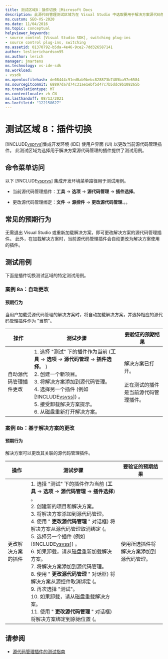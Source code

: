 ```yaml
---
title: 测试区域8：插件切换 |Microsoft Docs
description: 此源代码管理测试区域为在 Visual Studio 中选取要用于解决方案源代码管理的插件的过程提供测试用例。
ms.custom: SEO-VS-2020
ms.date: 11/04/2016
ms.topic: conceptual
helpviewer_keywords:
- source control [Visual Studio SDK], switching plug-ins
- source control plug-ins, switching
ms.assetid: 01370792-b5da-4e46-9ce2-7dd326587141
author: leslierichardson95
ms.author: lerich
manager: jmartens
ms.technology: vs-ide-sdk
ms.workload:
- vssdk
ms.openlocfilehash: de08444c91ed0ab9bebc828873b7485ba97e6584
ms.sourcegitcommit: 68897da7d74c31ae1ebf5d47c7b5ddc9b108265b
ms.translationtype: MT
ms.contentlocale: zh-CN
ms.lasthandoff: 08/13/2021
ms.locfileid: "122158627"
---
```

# <a name="test-area-8-plug-in-switching"></a>测试区域 8：插件切换
[!INCLUDE[vsprvs](../../code-quality/includes/vsprvs_md.md)]集成开发环境 (IDE) 使用户界面 (UI) 以更改当前源代码管理插件。 此测试区域为选择用于解决方案源代码管理的插件提供了测试用例。

## <a name="command-menu-access"></a>命令菜单访问
 以下 [!INCLUDE[vsprvs](../../code-quality/includes/vsprvs_md.md)] 集成开发环境菜单路径用于测试用例。

- 当前源代码管理插件：**工具**  ->  **选项**  ->  **源代码管理**  ->  **插件选择**。

- 更改源代码管理绑定：**文件**  ->  **源控件**  ->  **更改源代码管理**.。。

## <a name="common-expected-behavior"></a>常见的预期行为
 无需退出 Visual Studio 或重新加载解决方案，即可更改解决方案的源代码管理插件。 此外，在加载解决方案时，当前源代码管理插件会自动更改为解决方案使用的插件。

## <a name="test-cases"></a>测试用例
 下面是插件切换测试区域的特定测试用例。

### <a name="case-8a-automatic-change"></a>案例 8a：自动更改

#### <a name="expected-behavior"></a>预期行为
 当用户加载受源代码管理的解决方案时，将自动加载解决方案，并选择相应的源代码管理插件作为 "当前"。

| 操作 | 测试步骤 | 要验证的预期结果 |
| - | - | - |
| 自动源代码管理插件更改 | 1. 选择 "测试" 下的插件作为当前 (**工具**  ->  **选项**  ->  **源代码管理**  ->  **插件选择**。 ) <br />2. 创建一个新项目。<br />3. 将解决方案添加到源代码管理。<br />4. 选择另一个插件 (例如 [!INCLUDE[vsvss](../../extensibility/includes/vsvss_md.md)]) 。<br />5. 接受卸载解决方案提示。<br />6. 从磁盘重新打开解决方案。 | 解决方案已打开。<br /><br /> 正在测试的插件是当前源代码管理插件。 |

### <a name="case-8b-solution-based-change"></a>案例 8b：基于解决方案的更改

#### <a name="expected-behavior"></a>预期行为
 解决方案可以更改其关联的源代码管理插件。

| 操作 | 测试步骤 | 要验证的预期结果 |
|----------------------------------| - | - |
| 更改解决方案的插件 | 1. 选择 "测试" 下的插件作为当前 (**工具**  ->  **选项**  ->  **源代码管理**  ->  **插件选择**) 。<br />2. 创建新的项目和解决方案。<br />3. 将解决方案添加到源代码管理。<br />4. 使用 " **更改源代码管理** " 对话框) 将解决方案从源代码管理取消绑定 (。<br />5. 选择另一个插件 (例如 [!INCLUDE[vsvss](../../extensibility/includes/vsvss_md.md)]) 。<br />6. 如果卸载，请从磁盘重新加载解决方案。<br />7. 将解决方案添加到源代码管理。<br />8. 使用 " **更改源代码管理** " 对话框) 将解决方案从源控件取消绑定 (。<br />9. 再次选择 "测试"。<br />10. 如果卸载，请从磁盘重载解决方案。<br />11. 使用 " **更改源代码管理** " 对话框) 将解决方案绑定到原始位置 (。 | 使用所选插件将解决方案添加到源代码管理。 |

## <a name="see-also"></a>请参阅
- [源代码管理插件的测试指南](../../extensibility/internals/test-guide-for-source-control-plug-ins.md)
